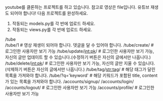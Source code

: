 youtube를 클론하는 프로젝트를 하고 있습니다. 참고로 영상은 file입니다. 유튜브 재생도 되어야 합니다! 다음 프로젝트를 완성하세요.

1. 작동되는 models.py를 각 반에 업로드 하세요.
2. 작동되는 views.py를 각 반에 업로드 하세요.

/tube   
/tube/1                     # 영상 재생이 되어야 합니다. 뎃글을 달 수 있어야 합니다.
/tube/create/               # 로그인한 사용자만 보기 가능
/tube/update/<int:pk>/      # 로그인한 사용자만 보기 가능, 자신의 글만 업데이트 할 수 있습니다.(수정하기 버튼은 자신의 글에서만 나옵니다.)
/tube/delete/<int:pk>/      # 로그인한 사용자만 보기 가능, 자신의 글만 지울 수 있습니다.(삭제하기 버튼은 자신의 글에서만 나옵니다.)
/tube/tag/<str:tag>/        # 해당 태그가 달린 목록을 가져와야 합니다.
/tube/?q='keyword'          # 해당 키워드가 포함된 title, content가 있는 목록을 가져와야 합니다.
/accounts/signup/
/accounts/login/
/accounts/logout/           # 로그인한 사용자만 보기 가능
/accounts/profile/          # 로그인한 사용자만 보기 가능